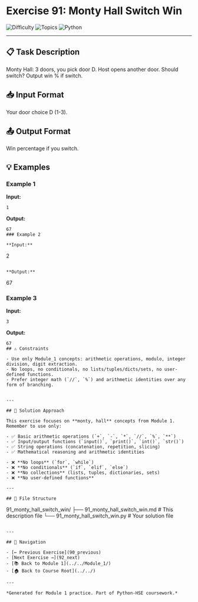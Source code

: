 # Exercise 91: Monty Hall Switch Win

![Difficulty](https://img.shields.io/badge/Difficulty-Module%201-green)
![Topics](https://img.shields.io/badge/Topics-monty%2C%20hall-blue)
![Python](https://img.shields.io/badge/Python-Module%201%20Concepts-yellow)

---

## 📋 Task Description

Monty Hall: 3 doors, you pick door D. Host opens another door. Should switch? Output win % if switch.
## 📥 Input Format

Your door choice D (1-3).
## 📤 Output Format

Win percentage if you switch.
## 💡 Examples

### Example 1

**Input:**
```
1
```

**Output:**
```
67
### Example 2

**Input:**
```
2
```

**Output:**
```
67
### Example 3

**Input:**
```
3
```

**Output:**
```
67
## ⚠️ Constraints

- Use only Module_1 concepts: arithmetic operations, modulo, integer division, digit extraction.
- No loops, no conditionals, no lists/tuples/dicts/sets, no user-defined functions.
- Prefer integer math (`//`, `%`) and arithmetic identities over any form of branching.


---

## 🎯 Solution Approach

This exercise focuses on **monty, hall** concepts from Module 1. Remember to use only:

- ✅ Basic arithmetic operations (`+`, `-`, `*`, `//`, `%`, `**`)
- ✅ Input/output functions (`input()`, `print()`, `int()`, `str()`)
- ✅ String operations (concatenation, repetition, slicing)
- ✅ Mathematical reasoning and arithmetic identities

- ❌ **No loops** (`for`, `while`)
- ❌ **No conditionals** (`if`, `elif`, `else`)
- ❌ **No collections** (lists, tuples, dictionaries, sets)
- ❌ **No user-defined functions**

---

## 📁 File Structure
```
91_monty_hall_switch_win/
├── 91_monty_hall_switch_win.md     # This description file
└── 91_monty_hall_switch_win.py     # Your solution file
```

---

## 🔗 Navigation

- [← Previous Exercise](90_previous) 
- [Next Exercise →](92_next)
- [📚 Back to Module 1](../../Module_1/)
- [🏠 Back to Course Root](../../)

---

*Generated for Module 1 practice. Part of Python-HSE coursework.*
